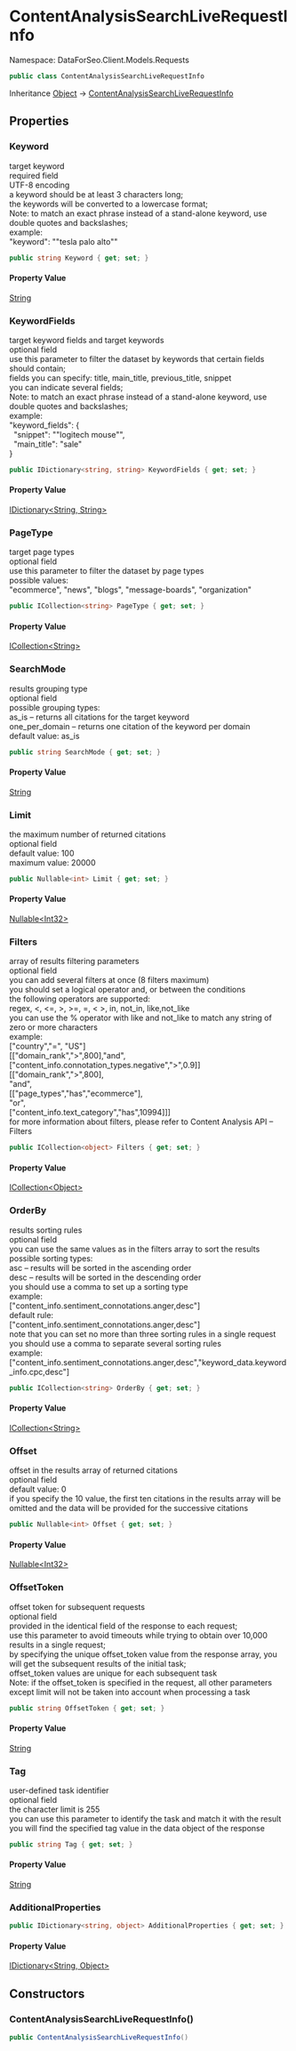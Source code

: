 # ContentAnalysisSearchLiveRequestInfo

Namespace: DataForSeo.Client.Models.Requests

```csharp
public class ContentAnalysisSearchLiveRequestInfo
```

Inheritance [Object](https://docs.microsoft.com/en-us/dotnet/api/system.object) → [ContentAnalysisSearchLiveRequestInfo](./dataforseo.client.models.requests.contentanalysissearchliverequestinfo.md)

## Properties

### **Keyword**

target keyword
 <br>required field
 <br>UTF-8 encoding
 <br>a keyword should be at least 3 characters long;
 <br>the keywords will be converted to a lowercase format;
 <br>Note: to match an exact phrase instead of a stand-alone keyword, use double quotes and backslashes;
 <br>example:
 <br>"keyword": "\"tesla palo alto\""

```csharp
public string Keyword { get; set; }
```

#### Property Value

[String](https://docs.microsoft.com/en-us/dotnet/api/system.string)<br>

### **KeywordFields**

target keyword fields and target keywords
 <br>optional field
 <br>use this parameter to filter the dataset by keywords that certain fields should contain;
 <br>fields you can specify: title, main_title, previous_title, snippet
 <br>you can indicate several fields;
 <br>Note: to match an exact phrase instead of a stand-alone keyword, use double quotes and backslashes;
 <br>example:
 <br>"keyword_fields": {
 <br>   "snippet": "\"logitech mouse\"",
 <br>   "main_title": "sale"
 <br>}

```csharp
public IDictionary<string, string> KeywordFields { get; set; }
```

#### Property Value

[IDictionary&lt;String, String&gt;](https://docs.microsoft.com/en-us/dotnet/api/system.collections.generic.idictionary-2)<br>

### **PageType**

target page types
 <br>optional field
 <br>use this parameter to filter the dataset by page types
 <br>possible values:
 <br>"ecommerce", "news", "blogs", "message-boards", "organization"

```csharp
public ICollection<string> PageType { get; set; }
```

#### Property Value

[ICollection&lt;String&gt;](https://docs.microsoft.com/en-us/dotnet/api/system.collections.generic.icollection-1)<br>

### **SearchMode**

results grouping type
 <br>optional field
 <br>possible grouping types:
 <br>as_is – returns all citations for the target keyword
 <br>one_per_domain – returns one citation of the keyword per domain
 <br>default value: as_is

```csharp
public string SearchMode { get; set; }
```

#### Property Value

[String](https://docs.microsoft.com/en-us/dotnet/api/system.string)<br>

### **Limit**

the maximum number of returned citations
 <br>optional field
 <br>default value: 100
 <br>maximum value: 20000

```csharp
public Nullable<int> Limit { get; set; }
```

#### Property Value

[Nullable&lt;Int32&gt;](https://docs.microsoft.com/en-us/dotnet/api/system.nullable-1)<br>

### **Filters**

array of results filtering parameters
 <br>optional field
 <br>you can add several filters at once (8 filters maximum)
 <br>you should set a logical operator and, or between the conditions
 <br>the following operators are supported:
 <br>regex, &lt;, &lt;=, &gt;, &gt;=, =, &lt; &gt;, in, not_in, like,not_like
 <br>you can use the % operator with like and not_like to match any string of zero or more characters
 <br>example:
 <br>["country","=", "US"]
 <br>[["domain_rank","&gt;",800],"and",["content_info.connotation_types.negative","&gt;",0.9]]
 <br>[["domain_rank","&gt;",800],
 <br>"and",
 <br>[["page_types","has","ecommerce"],
 <br>"or",
 <br>["content_info.text_category","has",10994]]]
 <br>for more information about filters, please refer to Content Analysis API – Filters

```csharp
public ICollection<object> Filters { get; set; }
```

#### Property Value

[ICollection&lt;Object&gt;](https://docs.microsoft.com/en-us/dotnet/api/system.collections.generic.icollection-1)<br>

### **OrderBy**

results sorting rules
 <br>optional field
 <br>you can use the same values as in the filters array to sort the results
 <br>possible sorting types:
 <br>asc – results will be sorted in the ascending order
 <br>desc – results will be sorted in the descending order
 <br>you should use a comma to set up a sorting type
 <br>example:
 <br>["content_info.sentiment_connotations.anger,desc"]
 <br>default rule:
 <br>["content_info.sentiment_connotations.anger,desc"]
 <br>note that you can set no more than three sorting rules in a single request
 <br>you should use a comma to separate several sorting rules
 <br>example:
 <br>["content_info.sentiment_connotations.anger,desc","keyword_data.keyword_info.cpc,desc"]

```csharp
public ICollection<string> OrderBy { get; set; }
```

#### Property Value

[ICollection&lt;String&gt;](https://docs.microsoft.com/en-us/dotnet/api/system.collections.generic.icollection-1)<br>

### **Offset**

offset in the results array of returned citations
 <br>optional field
 <br>default value: 0
 <br>if you specify the 10 value, the first ten citations in the results array will be omitted and the data will be provided for the successive citations

```csharp
public Nullable<int> Offset { get; set; }
```

#### Property Value

[Nullable&lt;Int32&gt;](https://docs.microsoft.com/en-us/dotnet/api/system.nullable-1)<br>

### **OffsetToken**

offset token for subsequent requests
 <br>optional field
 <br>provided in the identical field of the response to each request;
 <br>use this parameter to avoid timeouts while trying to obtain over 10,000 results in a single request;
 <br>by specifying the unique offset_token value from the response array, you will get the subsequent results of the initial task;
 <br>offset_token values are unique for each subsequent task
 <br>Note: if the offset_token is specified in the request, all other parameters except limit will not be taken into account when processing a task

```csharp
public string OffsetToken { get; set; }
```

#### Property Value

[String](https://docs.microsoft.com/en-us/dotnet/api/system.string)<br>

### **Tag**

user-defined task identifier
 <br>optional field
 <br>the character limit is 255
 <br>you can use this parameter to identify the task and match it with the result
 <br>you will find the specified tag value in the data object of the response

```csharp
public string Tag { get; set; }
```

#### Property Value

[String](https://docs.microsoft.com/en-us/dotnet/api/system.string)<br>

### **AdditionalProperties**

```csharp
public IDictionary<string, object> AdditionalProperties { get; set; }
```

#### Property Value

[IDictionary&lt;String, Object&gt;](https://docs.microsoft.com/en-us/dotnet/api/system.collections.generic.idictionary-2)<br>

## Constructors

### **ContentAnalysisSearchLiveRequestInfo()**

```csharp
public ContentAnalysisSearchLiveRequestInfo()
```
